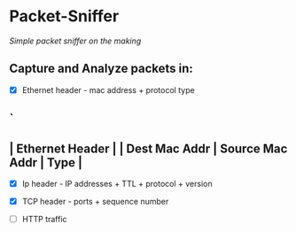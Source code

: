 # Packet-Sniffer
*Simple packet sniffer on the making*

## Capture and Analyze packets in:

- [x] Ethernet header - mac address + protocol type

`
  ---------------------------------------------
  |              Ethernet Header              |
  |  Dest Mac Addr |  Source Mac Addr | Type  |
  ---------------------------------------------
  
- [x] Ip header - IP addresses + TTL + protocol + version

- [x] TCP header - ports + sequence number

- [ ] HTTP traffic
